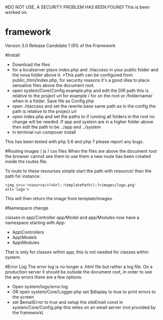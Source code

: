 #DO NOT USE, A SECURITY PROBLEM HAS BEEN FOUND!
This is been worked on.

# framework
Version 3.0 Release Candidate 1 (R1) of the Framework

#Install
* Download the files
* for a localserver place index.php and .htaccess in your public folder and the nova folder above it.
*This path can be configured from public_html/index.php, for security reasons it's a good idea to place sensative files above the document root.
* open system/Core/Config.example.php and edit the DIR path this is relative to the project url for example / for on the root or /foldername/ when in a folder. Save file as Config.php
* open .htaccess and set the rewrite base same path as in the config the path is relative to the project url
* open index.php and set the paths to if running all folders in the root no change will be needed. If app and system are in a higher folder above then edit the path to be ../app and ../system
* in terminal run composer install


This has been tested with php 5.6 and php 7 please report any bugs.

#Routing images / js / css files
When the files are above the document root the browser cannot see them to use them a new route has been created inside the routes file.

To route to these resourses simple start the path with resource/ then the path for instance:

````
<img src='resource/<?=Url::templatePath();?>images/logo.png' alt='logo'>
````

This will then return the image from template/images.


#Namespace change

classes in app/Controller app/Model and app/Modules now have a namespace starting with App:

* App\Controllers
* App\Models
* App\Modules

That is only for classes within app, this is not needed for classes within system.

#Error Log
The error log is no longer a .html file but rather a log file. On a production server it should be outside the document root, in order to see the any errors there are a few options:

* Open system/logs/error.log
* OR open system/Core/Logger.php set $display to true to print errors to the screen
* set $emailError to true and setup the siteEmail const in system/Core/Config.php this relies on an email server (not provided by the framework)
